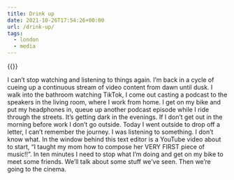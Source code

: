 ```yaml
---
title: Drink up
date: 2021-10-26T17:54:26+00:00
url: /drink-up/
tags:
  - london
  - media
---
```


{{<photo src="/img/degas-phones.png" alt="People on their phones painted in the style of Degas" caption="Image generated by Midjourney" >}}


I can’t stop watching and listening to things again. I’m back in a cycle of cueing up a continuous stream of video content from dawn until dusk. I walk into the bathroom watching TikTok, I come out casting a podcast to the speakers in the living room, where I work from home. I get on my bike and put my headphones in, queue up another podcast episode while I ride through the streets. It’s getting dark in the evenings. If I don’t get out in the morning before work I don’t go outside. Today I went outside to drop off a letter, I can’t remember the journey. I was listening to something. I don’t know what. In the window behind this text editor is a YouTube video about to start, “I taught my mom how to compose her VERY FIRST piece of music!!”. In ten minutes I need to stop what I’m doing and get on my bike to meet some friends. We’ll talk about some stuff we’ve seen. Then we’re going to the cinema.